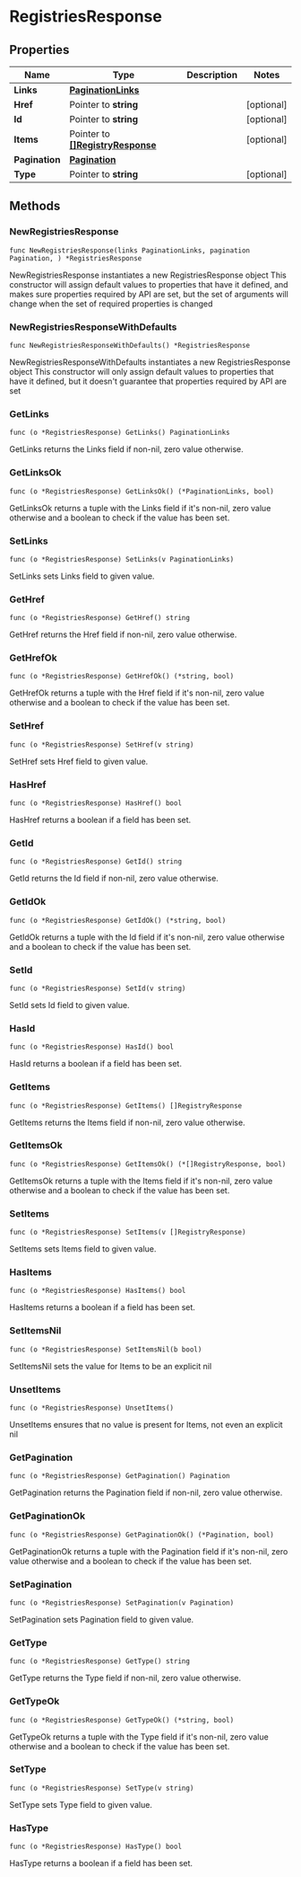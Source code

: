 # RegistriesResponse

## Properties

|Name | Type | Description | Notes|
|------------ | ------------- | ------------- | -------------|
|**Links** | [**PaginationLinks**](PaginationLinks.md) |  | |
|**Href** | Pointer to **string** |  | [optional] |
|**Id** | Pointer to **string** |  | [optional] |
|**Items** | Pointer to [**[]RegistryResponse**](RegistryResponse.md) |  | [optional] |
|**Pagination** | [**Pagination**](Pagination.md) |  | |
|**Type** | Pointer to **string** |  | [optional] |

## Methods

### NewRegistriesResponse

`func NewRegistriesResponse(links PaginationLinks, pagination Pagination, ) *RegistriesResponse`

NewRegistriesResponse instantiates a new RegistriesResponse object
This constructor will assign default values to properties that have it defined,
and makes sure properties required by API are set, but the set of arguments
will change when the set of required properties is changed

### NewRegistriesResponseWithDefaults

`func NewRegistriesResponseWithDefaults() *RegistriesResponse`

NewRegistriesResponseWithDefaults instantiates a new RegistriesResponse object
This constructor will only assign default values to properties that have it defined,
but it doesn't guarantee that properties required by API are set

### GetLinks

`func (o *RegistriesResponse) GetLinks() PaginationLinks`

GetLinks returns the Links field if non-nil, zero value otherwise.

### GetLinksOk

`func (o *RegistriesResponse) GetLinksOk() (*PaginationLinks, bool)`

GetLinksOk returns a tuple with the Links field if it's non-nil, zero value otherwise
and a boolean to check if the value has been set.

### SetLinks

`func (o *RegistriesResponse) SetLinks(v PaginationLinks)`

SetLinks sets Links field to given value.


### GetHref

`func (o *RegistriesResponse) GetHref() string`

GetHref returns the Href field if non-nil, zero value otherwise.

### GetHrefOk

`func (o *RegistriesResponse) GetHrefOk() (*string, bool)`

GetHrefOk returns a tuple with the Href field if it's non-nil, zero value otherwise
and a boolean to check if the value has been set.

### SetHref

`func (o *RegistriesResponse) SetHref(v string)`

SetHref sets Href field to given value.

### HasHref

`func (o *RegistriesResponse) HasHref() bool`

HasHref returns a boolean if a field has been set.

### GetId

`func (o *RegistriesResponse) GetId() string`

GetId returns the Id field if non-nil, zero value otherwise.

### GetIdOk

`func (o *RegistriesResponse) GetIdOk() (*string, bool)`

GetIdOk returns a tuple with the Id field if it's non-nil, zero value otherwise
and a boolean to check if the value has been set.

### SetId

`func (o *RegistriesResponse) SetId(v string)`

SetId sets Id field to given value.

### HasId

`func (o *RegistriesResponse) HasId() bool`

HasId returns a boolean if a field has been set.

### GetItems

`func (o *RegistriesResponse) GetItems() []RegistryResponse`

GetItems returns the Items field if non-nil, zero value otherwise.

### GetItemsOk

`func (o *RegistriesResponse) GetItemsOk() (*[]RegistryResponse, bool)`

GetItemsOk returns a tuple with the Items field if it's non-nil, zero value otherwise
and a boolean to check if the value has been set.

### SetItems

`func (o *RegistriesResponse) SetItems(v []RegistryResponse)`

SetItems sets Items field to given value.

### HasItems

`func (o *RegistriesResponse) HasItems() bool`

HasItems returns a boolean if a field has been set.

### SetItemsNil

`func (o *RegistriesResponse) SetItemsNil(b bool)`

 SetItemsNil sets the value for Items to be an explicit nil

### UnsetItems
`func (o *RegistriesResponse) UnsetItems()`

UnsetItems ensures that no value is present for Items, not even an explicit nil
### GetPagination

`func (o *RegistriesResponse) GetPagination() Pagination`

GetPagination returns the Pagination field if non-nil, zero value otherwise.

### GetPaginationOk

`func (o *RegistriesResponse) GetPaginationOk() (*Pagination, bool)`

GetPaginationOk returns a tuple with the Pagination field if it's non-nil, zero value otherwise
and a boolean to check if the value has been set.

### SetPagination

`func (o *RegistriesResponse) SetPagination(v Pagination)`

SetPagination sets Pagination field to given value.


### GetType

`func (o *RegistriesResponse) GetType() string`

GetType returns the Type field if non-nil, zero value otherwise.

### GetTypeOk

`func (o *RegistriesResponse) GetTypeOk() (*string, bool)`

GetTypeOk returns a tuple with the Type field if it's non-nil, zero value otherwise
and a boolean to check if the value has been set.

### SetType

`func (o *RegistriesResponse) SetType(v string)`

SetType sets Type field to given value.

### HasType

`func (o *RegistriesResponse) HasType() bool`

HasType returns a boolean if a field has been set.


